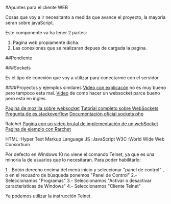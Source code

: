 #Apuntes para el cliente WEB

Cosas que voy a ir necesitanto a medida que avance el proyecto, la mayoria seran sobre javaScript.

Este componente va ha tener 2 partes:
1. Pagina web propiamente dicha.
2. Las conexiones que se realizaran depues de cargada la pagina.


##Pendiente



###Sockets

Es el tipo de conexión que voy a utilizar para conectarme con el servidor.

####Proyectos y ejemplos similares
[Video con explicacón](https://www.youtube.com/watch?v=4lkRacFJ9_I) no es muy bueno pero tampoco esta mal.
[Video](https://www.youtube.com/watch?v=WDowDtfWiGQ) de como hacer un websocket parce bueno pero esta en ingles.

[Pagina de mozilla sobre websocket](https://developer.mozilla.org/es/docs/WebSockets-840092-dup/Writing_WebSocket_client_applications)
[Tutorial completo sobre WebSockets](http://www.w3ii.com/es/websockets/websockets_quick_guide.html)
[Pregunta de es.stackoverflow](http://es.stackoverflow.com/questions/27846/como-se-usan-los-websocket-en-un-archivo-de-html)
[Documentación oficial sockets php](http://php.net/manual/es/book.sockets.php)



Ratchet
[Pagina con un video brutal de implementación de un webSocket](https://codiumx.com/ratchet-websockets-para-php-laravel-u-otros-frameworks/)
[Pagina de ejemplo con Rarchet](http://www.kabytes.com/programacion/websockets-para-php/)

HTML :Hyper Text Markup Language
JS :JavaScript
W3C :World Wide Web Consortium


Por defecto en Windows 10 no viene el comando Telnet, ya que es una minoría la de usuarios que lo necesitaran. Para poder habilitarlo:

1.- Botón derecho encima del menú inicio y seleccionar "panel de control" , o en el recuadro de búsqueda ponemos "Panel de Control"
2.- Seleccionamos "Programas"
3.- Seleccionamos "Activar o desactivar características de Windows"
4.- Seleccionamos "Cliente Telnet"

Ya podemos utilizar la instrucción Telnet.
